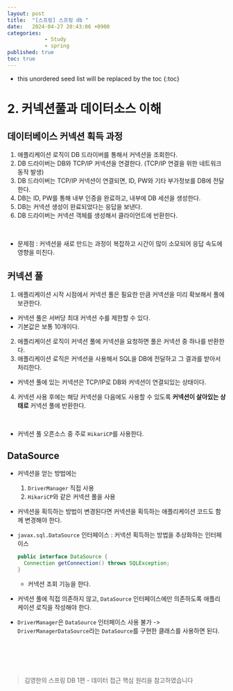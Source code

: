 ```yaml
---
layout: post
title:  "[스프링] 스프링 db "
date:   2024-04-27 20:43:06 +0900
categories: 
            - Study
            - spring
published: true
toc: true
---
```

* this unordered seed list will be replaced by the toc
{:toc}

# 2. 커넥션풀과 데이터소스 이해 

## 데이터베이스 커넥션 획득 과정
1. 애플리케이션 로직이 DB 드라이버를 통해서 커넥션을 조회한다.
2. DB 드라이버는 DB와 TCP/IP 커넥션을 연결한다. (TCP/IP 연결을 위한 네트워크 동작 발생)
3. DB 드라이버는 TCP/IP 커넥션이 연결되면, ID, PW와 기타 부가정보를 DB에 전달한다. 
4. DB는 ID, PW를 통해 내부 인증을 완료하고, 내부에 DB 세션을 생성한다. 
5. DB는 커넥션 생성이 완료되었다는 응답을 보낸다.
6. DB 드라이버는 커넥션 객체를 생성해서 클라이언트에 반환한다. 
<br>

- 문제점 : 커넥션을 새로 만드는 과정이 복잡하고 시간이 많이 소모되어 응답 속도에 영향을 미친다. 

## 커넥션 풀 
1. 애플리케이션 시작 시점에서 커넥션 풀은 필요한 만큼 커넥션을 미리 확보해서 풀에 보관한다. 
  - 커넥션 풀은 서버당 최대 커넥션 수를 제한할 수 있다. 
  - 기본값은 보통 10개이다.
2. 애플리케이션 로직이 커넥션 풀에 커넥션을 요청하면 풀은 커넥션 중 하나를 반환한다.
3. 애플리케이션 로직은 커넥션을 사용해서 SQL을 DB에 전달하고 그 결과를 받아서 처리한다. 
  - 커넥션 풀에 있는 커넥션은 TCP/IP로 DB와 커넥션이 연결되있는 상태이다.
4. 커넥션 사용 후에는 해당 커넥션을 다음에도 사용할 수 있도록 <strong>커넥션이 살아있는 상태로</strong> 커넥션 풀에 반환한다. 
<br>

- 커넥션 풀 오픈소스 중 주로 `HikariCP`를 사용한다. 

## DataSource
- 커넥션을 얻는 방법에는
  1. `DriverManager` 직접 사용
  2. `HikariCP`와 같은 커넥션 풀을 사용

- 커넥션을 획득하는 방법이 변경된다면 커넥션을 획득하는 애플리케이션 코드도 함께 변경해야 한다.
- `javax.sql.DataSource` 인터페이스 : 커넥션 획득하는 방법을 추상화하는 인터페이스
  ~~~java
  public interface DataSource {
    Connection getConnection() throws SQLException;
  }
  ~~~
  - 커넥션 조회 기능을 한다.
- 커넥션 풀에 직접 의존하지 않고, `DataSource` 인터페이스에만 의존하도록 애플리케이션 로직을 작성해야 한다.
- `DriverManager`은 `DataSource` 인터페이스 사용 불가 -> `DriverManagerDataSource`라는 `DataSource`를 구현한 클래스를 사용하면 된다. 


## 

<br>
<br>
<br>

<blockquote>김영한의 스프링 DB 1편 - 데이터 접근 핵심 원리을 참고하였습니다</blockquote>










  

  


